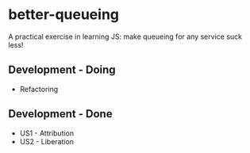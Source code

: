 # better-queueing
A practical exercise in learning JS: make queueing for any service suck less!

## Development - Doing
* Refactoring

## Development - Done
* US1 - Attribution
* US2 - Liberation
